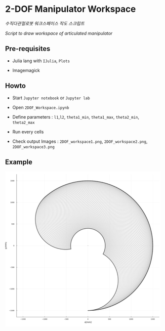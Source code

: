 # 2-DOF Manipulator Workspace

_수직다관절로봇 워크스페이스 작도 스크립트_

_Script to draw workspace of articulated manipulator_



## Pre-requisites

* Julia lang with `IJulia`, `Plots`

* Imagemagick



## Howto

* Start `Jupyter notebook` or `Jupyter lab`
* Open `2DOF_Workspace.ipynb`
* Define parameters : `l1`,`l2`, `theta1_min`, `theta1_max`, `theta2_min`, `theta2_max`

* Run every cells
* Check output Images : `2DOF_workspace1.png`, `2DOF_workspace2.png`, `2DOF_workspace3.png`



## Example

![](2DOF_workspace3.png)